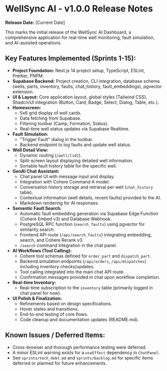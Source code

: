 # WellSync AI - v1.0.0 Release Notes

**Release Date:** [Current Date]

This marks the initial release of the WellSync AI Dashboard, a comprehensive application for real-time well monitoring, fault simulation, and AI-assisted operations.

## Key Features Implemented (Sprints 1-15):

*   **Project Foundation:** Next.js 14 project setup, TypeScript, ESLint, Prettier, PNPM.
*   **Supabase Backend:** Project creation, CLI integration, database schema (wells, parts, inventory, faults, chat_history, fault_embeddings), pgvector extension.
*   **UI & Layout:** Core application layout, global styles (Tailwind CSS), Shadcn/UI integration (Button, Card, Badge, Select, Dialog, Table, etc.).
*   **Homescreen:**
    *   5x6 grid display of well cards.
    *   Data fetching from Supabase.
    *   Filtering toolbar (Camp, Formation, Status).
    *   Real-time well status updates via Supabase Realtime.
*   **Fault Simulation:**
    *   "Trigger Fault" dialog in the toolbar.
    *   Backend endpoint to log faults and update well status.
*   **Well Detail View:**
    *   Dynamic routing (`/well/[id]`).
    *   Split-screen layout displaying detailed well information.
    *   Sortable fault history table for the specific well.
*   **GenAI Chat Assistant:**
    *   Chat panel UI with message input and display.
    *   Integration with Cohere Command A model.
    *   Conversation history storage and retrieval per well (`chat_history` table).
    *   Contextual information (well details, recent faults) provided to the AI.
    *   Markdown rendering for AI responses.
*   **Semantic Fault Search:**
    *   Automatic fault embedding generation via Supabase Edge Function (Cohere Embed v3) and Database Webhook.
    *   PostgreSQL RPC function (`search_faults`) using pgvector for similarity search.
    *   Frontend API route (`/api/search_faults`) integrating embedding, search, and Cohere Rerank v3.
    *   `/search` command integration in the chat panel.
*   **AI Workflows (Tool Calling):**
    *   Cohere tool schemas defined for `order_part` and `dispatch_part`.
    *   Backend simulation endpoints (`/api/orders`, `/api/dispatches`) including inventory checks/updates.
    *   Tool calling integrated into the main chat API route.
    *   Confirmation messages provided in chat upon workflow completion.
*   **Real-time Inventory:**
    *   Real-time subscription to the `inventory` table (primarily logged in chat panel for now).
*   **UI Polish & Finalization:**
    *   Refinements based on design specifications.
    *   Hover states and transitions.
    *   End-to-end testing of core flows.
    *   Code cleanup and documentation updates (README.md).

## Known Issues / Deferred Items:

*   Cross-browser and thorough performance testing were deferred.
*   A minor ESLint warning exists for a `useEffect` dependency in `ChatPanel`.
*   See `sprints/tech_debt.md` and `sprints/backlog.md` for specific items deferred or planned for future enhancements.
